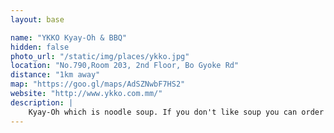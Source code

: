 ```yaml
---
layout: base

name: "YKKO Kyay-Oh & BBQ"
hidden: false
photo_url: "/static/img/places/ykko.jpg"
location: "No.790,Room 203, 2nd Floor, Bo Gyoke Rd"
distance: "1km away"
map: "https://goo.gl/maps/AdSZNwbF7HS2"
website: "http://www.ykko.com.mm/"
description: |
    Kyay-Oh which is noodle soup. If you don't like soup you can order Kyay-Oh Sickyet which is the dry version of Kyay-Oh.
---
```

